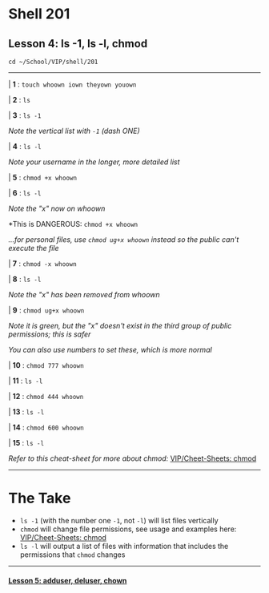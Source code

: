 # Shell 201
## Lesson 4: ls -1, ls -l, chmod

`cd ~/School/VIP/shell/201`

___

| **1** : `touch whoown iown theyown youown`

| **2** : `ls`

| **3** : `ls -1`

*Note the vertical list with `-1` (dash ONE)*

| **4** : `ls -l`

*Note your username in the longer, more detailed list*

| **5** : `chmod +x whoown`

| **6** : `ls -l`

*Note the "x" now on whoown*

*This is DANGEROUS: `chmod +x whoown`

*...for personal files, use `chmod ug+x whoown` instead so the public can't execute the file*

| **7** : `chmod -x whoown`

| **8** : `ls -l`

*Note the "x" has been removed from whoown*

| **9** : `chmod ug+x whoown`

*Note it is green, but the "x" doesn't exist in the third group of public permissions; this is safer*

*You can also use numbers to set these, which is more normal*

| **10** : `chmod 777 whoown`

| **11** : `ls -l`

| **12** : `chmod 444 whoown`

| **13** : `ls -l`

| **14** : `chmod 600 whoown`

| **15** : `ls -l`

*Refer to this cheat-sheet for more about chmod:* [VIP/Cheet-Sheets: chmod](https://github.com/inkVerb/VIP/blob/master/Cheat-Sheets/Permissions.md)

___

# The Take

- `ls -1` (with the number one `-1`, not `-l`) will list files vertically
- `chmod` will change file permissions, see usage and examples here: [VIP/Cheet-Sheets: chmod](https://github.com/inkVerb/VIP/blob/master/Cheat-Sheets/Permissions.md)
- `ls -l` will output a list of files with information that includes the permissions that `chmod` changes

___

#### [Lesson 5: adduser, deluser, chown](https://github.com/inkVerb/vip/blob/master/201-shell/Lesson-05.md)
